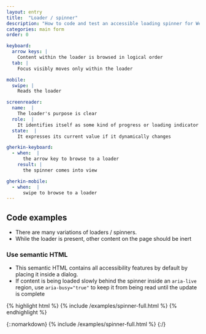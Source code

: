 ```yaml
---
layout: entry
title:  "Loader / spinner"
description: "How to code and test an accessible loading spinner for Web"
categories: main form
order: 0

keyboard:
  arrow keys: |
    Content within the loader is browsed in logical order
  tab: |
    Focus visibly moves only within the loader

mobile:
  swipe: |
    Reads the loader

screenreader:
  name:  |
    The loader's purpose is clear
  role:  |
    It identifies itself as some kind of progress or loading indicator
  state:  |
    It expresses its current value if it dynamically changes

gherkin-keyboard: 
  - when:  |
      the arrow key to browse to a loader
    result: |
      the spinner comes into view

gherkin-mobile:
  - when:  |
      swipe to browse to a loader
---
```


## Code examples

- There are many variations of loaders / spinners.
- While the loader is present, other content on the page should be inert

### Use semantic HTML

- This semantic HTML contains all accessibility features by default by placing it inside a dialog.
- If content is being loaded slowly behind the spinner inside an `aria-live` region, use `aria-busy="true"` to keep it from being read until the update is complete

{% highlight html %}
{% include /examples/spinner-full.html %}
{% endhighlight %}

{::nomarkdown}
{% include /examples/spinner-full.html %}
{:/}